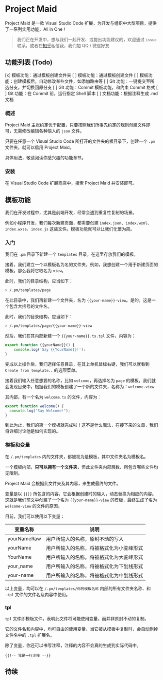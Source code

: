 # Project Maid

Project Maid 是一款 Visual Studio Code 扩展，为开发与组织中大型项目，提供了一系列实用功能，All in One！

> 我们正在开发中，想与我们一起开发、或提出功能建议的，欢迎通过 `issue` 联系，或者在[知乎](https://www.zhihu.com/people/akirarika)私信我，我们加 QQ / 微信好友

## 功能列表 (Todo)

[x] 模板功能：通过模板创建文件夹
[ ] 模板功能：通过模板创建文件
[ ] 模板功能：创建模板后，自动修改某些文件，如添加路由等
[ ] Git 功能：一键提交至所选分支，并切换回原分支
[ ] Git 功能：Commit 模板功能，和约束 Commit 格式
[ ] Git 功能：在 Commit 前，运行指定 Shell 脚本
[ ] 文档功能：根据注释生成 .md 文档

### 概述

Project Maid 主张约定优于配置，只要按照我们所事先约定的规则创建文件即可，无需修改编辑各种恼人的 `json` 文件。

只要在任意一个 Visual Studio Code 所打开的文件夹的根目录下，创建一个 `.pm` 文件夹，就可以启用 Project Maid。

具体用法，敬请阅读你感兴趣的功能章节。

### 安装

在 Visual Studio Code 扩展商店中，搜索 Project Maid 并安装即可。

## 模板功能

我们在开发过程中，尤其是前端开发，经常会遇到重复性复制的场景。

例如小程序开发，我们每次新建页面，都需要创建 `index.json`、`index.wxml`、`index.wxss`、`index.js` 这些文件。模板功能就可以让我们化繁为简。

### 入门

我们在 `.pm` 目录下新建一个 `templates` 目录，在这里存放我们的模板。

接着，我们建立一个以模板名为名的文件夹。例如，我想创建一个用于新建页面的模板，那么我将它取名为 `view`。

此时，我们的目录结构，应当如下：

```sh
> /.pm/templates/page
```

在此目录中，我们再新建一个文件夹，名为 `{{your-name}}-view`。是的，这是一个包含大括号的文件名。

此时，我们的目录结构，应当如下：

```sh
> /.pm/templates/page/{{your-name}}-view
```

然后，我们在其内部新建一个 `{{your-name}}.ts.tpl` 文件，内容为：

```ts
export function {{yourName}}() {
    console.log('Say {{YourName}}!');
}
```

完成以上操作后，我们选择任意目录，在其上单机鼠标右键，我们可以就看到 `Create from template..` 的选项菜单。

接着我们输入任意想要的名称，比如 `welcome`，再选择名为 `page` 的模板，我们就会发现目录中，根据我们的模板创建了一个新的文件夹，名称为：`welcome-view`

其内部，有一个名为 `welcome.ts` 的文件，内容为：

```ts
export function welcome() {
  console.log("Say Welcome!");
}
```

到此为止，我们的第一个模板就完成啦！这不是什么魔法，在接下来的文章，我们将详细讨论他是如何实现的。

### 模板和变量

在 `/.pm/templates` 内的文件夹，都被视为是模板，其中文件夹名为模板名。

一个模板内部，**只可以拥有一个文件夹**，但此文件夹内部层数、所包含哪些文件均无限制。

Project Maid 会根据此文件夹及其内容，来生成最终的文件。

变量是以 `{{}}` 所包含的内容，它会根据创建时的输入，动态替换为相应的内容。这就是我们前文中创建了一个名为 `{{your-name}}-view` 的模板，最终生成了名为 `welcome-view` 的文件的原因。

目前，我们可以使用以下变量：

| 变量名称    | 说明                                     |
| ----------- | ---------------------------------------- |
| yourNameRaw | 用户所输入的名称，原封不动的写入         |
| yourName    | 用户所输入的名称，将被格式化为小驼峰形式 |
| YourName    | 用户所输入的名称，将被格式化为大驼峰形式 |
| your_name   | 用户所输入的名称，将被格式化为下划线形式 |
| your-name   | 用户所输入的名称，将被格式化为中划线形式 |

以上变量，均可以在 `/.pm/templates/你的模板名称` 内部的所有文件夹名称、和 `.tpl` 文件的文件名及内容中使用。

### tpl

`tpl` 文件即模板文件，表明此文件将可能使用变量，而并非原封不动的复制。

它的文件名和内容中，均可自由的使用变量，当它被从模板中复制时，会自动删掉文件名中的 `.tpl` 扩展名。

除了变量，你还可以书写注释，注释的内容不会真的生成到实际代码中。

```
{{!-- 我是一行注释 --}}
```

## 待续
